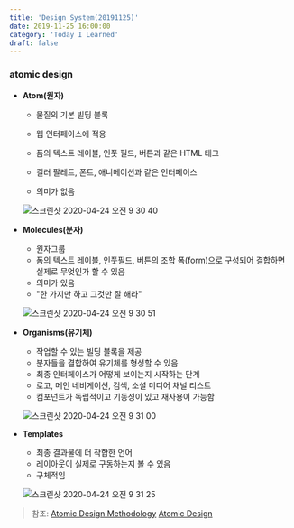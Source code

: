 ```yaml
---
title: 'Design System(20191125)'
date: 2019-11-25 16:00:00
category: 'Today I Learned'
draft: false
---
```


### atomic design

- **Atom(원자)**

  - 물질의 기본 빌딩 블록
  - 웹 인터페이스에 적용
  - 폼의 텍스트 레이블, 인풋 필드, 버튼과 같은 HTML 태그

  - 컬러 팔레트, 폰트, 애니메이션과 같은 인터페이스
  - 의미가 없음

  ![스크린샷 2020-04-24 오전 9 30 40](https://user-images.githubusercontent.com/36187948/80162471-69bed680-860e-11ea-9bd9-229d703e20ca.png)

- **Molecules(분자)**

  - 원자그룹
  - 폼의 텍스트 레이블, 인풋필드, 버튼의 조합 폼(form)으로 구성되어 결합하면 실제로 무엇인가 할 수 있음
  - 의미가 있음
  - "한 가지만 하고 그것만 잘 해라"

  ![스크린샷 2020-04-24 오전 9 30 51](https://user-images.githubusercontent.com/36187948/80162563-a4c10a00-860e-11ea-87ca-9778d76d35e3.png)

- **Organisms(유기체)**

  - 작업할 수 있는 빌딩 블록을 제공
  - 분자들을 결합하여 유기체를 형성할 수 있음
  - 최종 인터페이스가 어떻게 보이는지 시작하는 단계
  - 로고, 메인 네비게이션, 검색, 소셜 미디어 채널 리스트
  - 컴포넌트가 독립적이고 기동성이 있고 재사용이 가능함

  ![스크린샷 2020-04-24 오전 9 31 00](https://user-images.githubusercontent.com/36187948/80162466-67f51300-860e-11ea-939d-ef3253690dce.png)

- **Templates**

  - 최종 결과물에 더 작합한 언어
  - 레이아웃이 실제로 구동하는지 볼 수 있음
  - 구체적임

  ![스크린샷 2020-04-24 오전 9 31 25](https://user-images.githubusercontent.com/36187948/80162488-74796b80-860e-11ea-8446-a82b27b48867.png)

> 참조: [Atomic Design Methodology](http://atomicdesign.bradfrost.com/chapter-2/) [Atomic Design](https://brunch.co.kr/@ultra0034/63)
